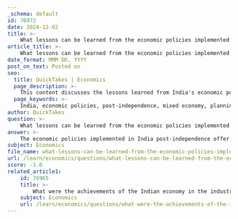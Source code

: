 ```yaml
---
_schema: default
id: 76972
date: 2024-12-02
title: >-
    What lessons can be learned from the economic policies implemented in India post-independence?
article_title: >-
    What lessons can be learned from the economic policies implemented in India post-independence?
date_format: MMM DD, YYYY
post_on_text: Posted on
seo:
  title: QuickTakes | Economics
  page_description: >-
    This content discusses the lessons learned from India's economic policies after independence, emphasizing the importance of a mixed economy, effective planning, human capital investment, adaptability to crises, and inclusive growth.
  page_keywords: >-
    India, economic policies, post-independence, mixed economy, planning, human capital, industrial policy, adaptability, inclusive growth, global integration
author: QuickTakes
question: >-
    What lessons can be learned from the economic policies implemented in India post-independence?
answer: >-
    The economic policies implemented in India post-independence offer several valuable lessons that can inform future policy-making and economic strategies. Here are some key lessons learned:\n\n1. **Importance of a Mixed Economy**: India adopted a mixed economic model, combining elements of both socialism and capitalism. This approach allowed for state intervention in key sectors while also encouraging private enterprise. The mixed economy facilitated the establishment of a diversified manufacturing sector, which was crucial for economic growth in a capital-scarce environment.\n\n2. **Role of Planning**: The establishment of the Planning Commission and the implementation of Five-Year Plans were instrumental in setting developmental goals and priorities. These plans focused on growth, modernization, self-reliance, and equity. The structured approach to economic planning helped in mobilizing resources and directing them towards critical sectors like agriculture and industry.\n\n3. **Investment in Human Capital**: A significant lesson is the necessity of investing in human capital through improved health, education, and nutrition. Despite economic growth, India's record in these areas has been lacking, which has hindered more inclusive industrialization and broader domestic market development. This highlights the need for policies that prioritize human development alongside economic growth.\n\n4. **Industrial Policy and Protectionism**: The early industrial policies, which included public investment in heavy industries and protection of the home market, were effective in creating a foundation for manufacturing. However, the licensing regime and protectionist measures also led to inefficiencies and a lack of competitiveness. This underscores the importance of balancing protection with the need for market efficiency and innovation.\n\n5. **Adaptability to Economic Crises**: The economic crisis of the mid-1960s prompted India to liberalize its economy, demonstrating the need for adaptability in policy-making. Economic policies must be responsive to changing circumstances, and flexibility can lead to significant reforms that enhance growth and development.\n\n6. **Focus on Inclusive Growth**: The economic policies of the post-independence era often failed to address poverty and inequality adequately. Future policies should emphasize inclusive growth that benefits all segments of society, ensuring that economic development translates into improved living standards for the population.\n\n7. **Critical Appraisal of Policies**: Continuous evaluation and critical appraisal of economic policies are essential. The mixed results of various Five-Year Plans and economic reforms highlight the need for ongoing assessment to identify what works and what does not, allowing for timely adjustments.\n\n8. **Global Integration**: The lessons from India's trade policies and import substitution strategies indicate that while self-reliance is important, integration into the global economy can provide access to technology, capital, and markets. A balanced approach to trade can enhance economic resilience and growth.\n\nIn summary, the economic policies of India post-independence illustrate the complexities of development in a diverse and populous nation. The lessons learned emphasize the importance of a balanced approach that includes planning, human capital investment, adaptability, inclusivity, and critical evaluation of policies to foster sustainable economic growth.
subject: Economics
file_name: what-lessons-can-be-learned-from-the-economic-policies-implemented-in-india-postindependence.md
url: /learn/economics/questions/what-lessons-can-be-learned-from-the-economic-policies-implemented-in-india-postindependence
score: -1.0
related_article1:
    id: 76965
    title: >-
        What were the achievements of the Indian economy in the industrial sector between 1950-1990?
    subject: Economics
    url: /learn/economics/questions/what-were-the-achievements-of-the-indian-economy-in-the-industrial-sector-between-19501990
---
```


&nbsp;